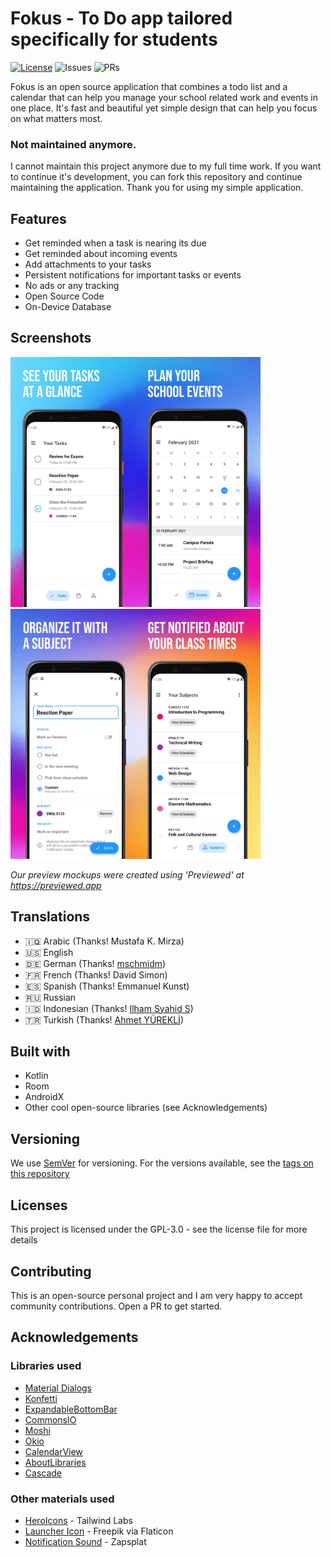 # Fokus - To Do app tailored specifically for students
[![License](https://img.shields.io/github/license/icabetong/fokus-android)](https://www.gnu.org/licenses/gpl-3.0.en.html)
![Issues](https://img.shields.io/github/issues/icabetong/fokus-android)
![PRs](https://img.shields.io/github/issues-pr/icabetong/fokus-android)

Fokus is an open source application that combines a todo list and a calendar that can help you manage your school related work and events in one place. It's fast and beautiful yet simple design that can help you focus on what matters most.

### Not maintained anymore. 
I cannot maintain this project anymore due to my full time work. If you want to continue it's development, you can fork this repository and continue maintaining the application. Thank you for using my simple application.

## Features

* Get reminded when a task is nearing its due
* Get reminded about incoming events
* Add attachments to your tasks
* Persistent notifications for important tasks or events
* No ads or any tracking
* Open Source Code
* On-Device Database

## Screenshots

<img src="art/preview-1.jpeg" width="200"><img src="art/preview-2.jpeg" width="200"><img src="art/preview-3.jpeg" width="200"><img src="art/preview-4.jpeg" width="200">

*Our preview mockups were created using 'Previewed' at https://previewed.app*

## Translations

* 🇮🇶 Arabic (Thanks! Mustafa K. Mirza)
* 🇺🇸 English
* 🇩🇪 German (Thanks! [mschmidm](https://github.com/mschmidm))
* 🇫🇷 French (Thanks! David Simon)
* 🇪🇸 Spanish (Thanks! Emmanuel Kunst)
* 🇷🇺 Russian
* 🇮🇩 Indonesian (Thanks! [Ilham Syahid S](https://github.com/ilhamsyahids))
* 🇹🇷 Turkish (Thanks! [Ahmet YÜREKLİ](https://github.com/vedfi))

## Built with

* Kotlin
* Room
* AndroidX
* Other cool open-source libraries (see Acknowledgements)

## Versioning

We use [SemVer](http://www.semver.org) for versioning. For the versions available, see the [tags on this repository](https://github.com/asayah-san/fokus-android/tags)

## Licenses

This project is licensed under the GPL-3.0 - see the license file for more details

## Contributing

This is an open-source personal project and I am very happy to accept community contributions. Open a PR to get started.

## Acknowledgements

### Libraries used

* [Material Dialogs](https://github.com/afollestad/material-dialogs)
* [Konfetti](https://github.com/DanielMartinus/Konfetti)
* [ExpandableBottomBar](https://github.com/st235/ExpandableBottomBar)
* [CommonsIO](https://commons.apache.org/proper/commons-io/)
* [Moshi](https://github.com/square/moshi)
* [Okio](https://github.com/square/okio)
* [CalendarView](https://github.com/kizitonwose/CalendarView)
* [AboutLibraries](https://github.com/mikepenz/AboutLibraries)
* [Cascade](https://github.com/saket/cascade)

### Other materials used

* [HeroIcons](https://www.heroicons.dev) - Tailwind Labs
* [Launcher Icon](https://www.flaticon.com/authors/freepik) - Freepik via Flaticon
* [Notification Sound](https://www.zapsplat.com/music/ui-alert-prompt-warm-wooden-mallet-style-notification-tone-generic-11/) - Zapsplat
